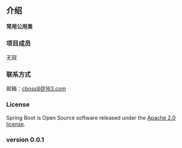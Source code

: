 ## 介绍
<b>常用公用类</b>

### 项目成员
无寂

### 联系方式
邮箱：cboss8@163.com

### License
Spring Boot is Open Source software released under the <a href="https://www.apache.org/licenses/LICENSE-2.0.html" rel="nofollow">Apache 2.0 license</a>.

### version 0.0.1
